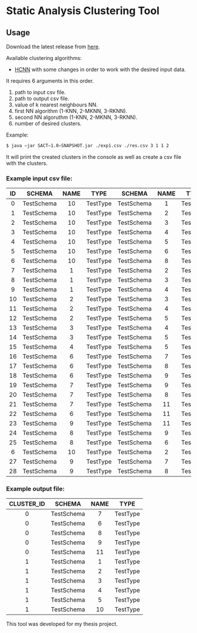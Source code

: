 # Static Analysis Clustering Tool

## Usage

Download the latest release from [here](https://github.com/koutsilis1999/SACT/releases).

Available clustering algorithms:

- [HCNN](https://www.sciencedirect.com/science/article/abs/pii/S0950705121005578?via%3Dihub) with some changes in order to work with the desired input data.

It requires 6 arguments in this order.

1.  path to input csv file.
2.  path to output csv file.
3.  value of k nearest neighbours NN.
4.  first NN algorithm (1-KNN, 2-MKNN, 3-RKNN).
5.  second NN algoruthm (1-KNN, 2-MKNN, 3-RKNN).
6.  number of desired clusters.

Example:

```bash
$ java −jar SACT−1.0−SNAPSHOT.jar ./exp1.csv ./res.csv 3 1 1 2
```

It will print the created clusters in the console as well as create a csv file with the clusters.

### Example input csv file:

| ID  |   SCHEMA   | NAME |   TYPE   |   SCHEMA   | NAME |   TYPE   |
| :-: | :--------: | :--: | :------: | :--------: | :--: | :------: |
|  0  | TestSchema |  10  | TestType | TestSchema |  1   | TestType |
|  1  | TestSchema |  10  | TestType | TestSchema |  2   | TestType |
|  2  | TestSchema |  10  | TestType | TestSchema |  3   | TestType |
|  3  | TestSchema |  10  | TestType | TestSchema |  4   | TestType |
|  4  | TestSchema |  10  | TestType | TestSchema |  5   | TestType |
|  5  | TestSchema |  10  | TestType | TestSchema |  6   | TestType |
|  6  | TestSchema |  10  | TestType | TestSchema |  8   | TestType |
|  7  | TestSchema |  1   | TestType | TestSchema |  2   | TestType |
|  8  | TestSchema |  1   | TestType | TestSchema |  3   | TestType |
|  9  | TestSchema |  1   | TestType | TestSchema |  4   | TestType |
| 10  | TestSchema |  2   | TestType | TestSchema |  3   | TestType |
| 11  | TestSchema |  2   | TestType | TestSchema |  4   | TestType |
| 12  | TestSchema |  2   | TestType | TestSchema |  5   | TestType |
| 13  | TestSchema |  3   | TestType | TestSchema |  4   | TestType |
| 14  | TestSchema |  3   | TestType | TestSchema |  5   | TestType |
| 15  | TestSchema |  4   | TestType | TestSchema |  5   | TestType |
| 16  | TestSchema |  6   | TestType | TestSchema |  7   | TestType |
| 17  | TestSchema |  6   | TestType | TestSchema |  8   | TestType |
| 18  | TestSchema |  6   | TestType | TestSchema |  9   | TestType |
| 19  | TestSchema |  7   | TestType | TestSchema |  9   | TestType |
| 20  | TestSchema |  7   | TestType | TestSchema |  8   | TestType |
| 21  | TestSchema |  7   | TestType | TestSchema |  11  | TestType |
| 22  | TestSchema |  6   | TestType | TestSchema |  11  | TestType |
| 23  | TestSchema |  9   | TestType | TestSchema |  11  | TestType |
| 24  | TestSchema |  8   | TestType | TestSchema |  9   | TestType |
| 25  | TestSchema |  8   | TestType | TestSchema |  6   | TestType |
|  6  | TestSchema |  10  | TestType | TestSchema |  2   | TestType |
| 27  | TestSchema |  9   | TestType | TestSchema |  7   | TestType |
| 28  | TestSchema |  9   | TestType | TestSchema |  8   | TestType |

### Example output file:

| CLUSTER_ID |   SCHEMA   | NAME |   TYPE   |
| :--------: | :--------: | :--: | :------: |
|     0      | TestSchema |  7   | TestType |
|     0      | TestSchema |  6   | TestType |
|     0      | TestSchema |  8   | TestType |
|     0      | TestSchema |  9   | TestType |
|     0      | TestSchema |  11  | TestType |
|     1      | TestSchema |  1   | TestType |
|     1      | TestSchema |  2   | TestType |
|     1      | TestSchema |  3   | TestType |
|     1      | TestSchema |  4   | TestType |
|     1      | TestSchema |  5   | TestType |
|     1      | TestSchema |  10  | TestType |

This tool was developed for my thesis project.
